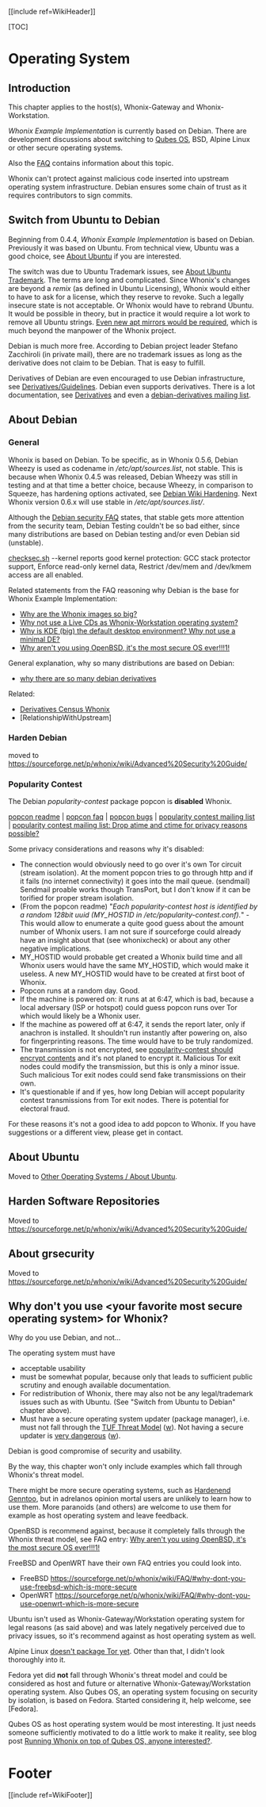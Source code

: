 [[include ref=WikiHeader]]

[TOC]

# Operating System #
## Introduction ##
This chapter applies to the host(s), Whonix-Gateway and Whonix-Workstation.

*Whonix Example Implementation* is currently based on Debian. There are development discussions about switching to [Qubes OS](http://qubes-os.org), BSD, Alpine Linux or other secure operating systems.

Also the [FAQ](https://sourceforge.net/p/whonix/wiki/FAQ/) contains information about this topic.

Whonix can't protect against malicious code inserted into upstream operating system infrastructure. Debian ensures some chain of trust as it requires contributors to sign commits.

## Switch from Ubuntu to Debian ##
Beginning from 0.4.4, *Whonix Example Implementation* is based on Debian. Previously it was based on Ubuntu. From technical view, Ubuntu was a good choice, see [About Ubuntu](https://sourceforge.net/p/whonix/wiki/OtherOperatingSystems/#about-ubuntu) if you are interested.

The switch was due to Ubuntu Trademark issues, see [About Ubuntu Trademark](http://www.ubuntu.com/aboutus/trademarkpolicy). The terms are long and complicated. Since Whonix's changes are beyond a *remix* (as defined in Ubuntu Licensing), Whonix would either to have to ask for a license, which they reserve to revoke. Such a legally insecure state is not acceptable. Or Whonix would have to rebrand Ubuntu. It would be possible in theory, but in practice it would require a lot work to remove all Ubuntu strings. [Even new apt mirrors would be required](https://lists.ubuntu.com/archives/ubuntu-users/2012-September/263760.html), which is much beyond the manpower of the Whonix project.

Debian is much more free. According to Debian project leader Stefano Zacchiroli (in private mail), there are no trademark issues as long as the derivative does not claim to be Debian. That is easy to fulfill.

Derivatives of Debian are even encouraged to use Debian infrastructure, see [Derivatives/Guidelines](http://wiki.debian.org/Derivatives/Guidelines). Debian even supports derivatives. There is a lot documentation, see [Derivatives](http://wiki.debian.org/Derivatives) and even a [debian-derivatives mailing list](http://lists.debian.org/debian-derivatives/).

## About Debian ##
### General ###
Whonix is based on Debian. To be specific, as in Whonix 0.5.6, Debian Wheezy is used as codename in */etc/apt/sources.list*, not stable. This is because when Whonix 0.4.5 was released, Debian Wheezy was still in testing and at that time a better choice, because Wheezy, in comparison to Squeeze, has hardening options activated, see [Debian Wiki Hardening](http://wiki.debian.org/Hardening). Next Whonix version 0.6.x will use stable in */etc/apt/sources.list/*.

Although the [Debian security FAQ](http://www.debian.org/security/faq) states, that stable gets more attention from the security team, Debian Testing couldn't be so bad either, since many distributions are based on Debian testing and/or even Debian sid (unstable).

[checksec.sh](http://www.trapkit.de/tools/checksec.html) --kernel reports good kernel protection: GCC stack protector support, Enforce read-only kernel data, Restrict /dev/mem and /dev/kmem access are all enabled.

Related statements from the FAQ reasoning why Debian is the base for Whonix Example Implementation:

* [Why are the Whonix images so big?](https://sourceforge.net/p/whonix/wiki/FAQ/#why-are-the-whonix-images-so-big)
* [Why not use a Live CDs as Whonix-Workstation operating system?](https://sourceforge.net/p/whonix/wiki/FAQ/#why-not-use-a-live-cds-as-whonix-workstation-operating-system)
* [Why is KDE (big) the default desktop environment? Why not use a minimal DE?](https://sourceforge.net/p/whonix/wiki/FAQ/#why-is-kde-big-the-default-desktop-environment-why-not-use-a-minimal-de)
* [Why aren't you using OpenBSD, it's the most secure OS ever!!!1!](https://sourceforge.net/p/whonix/wiki/FAQ/#why-arent-you-using-openbsd-its-the-most-secure-os-ever1)

General explanation, why so many distributions are based on Debian:

* [why there are so many debian derivatives](http://upsilon.cc/~zack/blog/posts/2011/09/why_there_are_so_many_debian_derivatives/)

Related:

* [Derivatives Census Whonix](http://wiki.debian.org/Derivatives/Census/Whonix)
* [RelationshipWithUpstream]

### Harden Debian ###
moved to https://sourceforge.net/p/whonix/wiki/Advanced%20Security%20Guide/

### Popularity Contest ###
The Debian *popularity-contest* package popcon is **disabled** Whonix.

[popcon readme](http://popcon.debian.org/README) | [popcon faq](http://popcon.debian.org/FAQ) | [popcon bugs](http://bugs.debian.org/cgi-bin/pkgreport.cgi?pkg=popularity-contest) | [popularity contest mailing list](http://lists.alioth.debian.org/cgi-bin/mailman/listinfo/popcon-developers) | [popularity contest mailing list: Drop atime and ctime for privacy reasons possible?](http://lists.alioth.debian.org/pipermail/popcon-developers/2012-October/002172.html)

Some privacy considerations and reasons why it's disabled:

* The connection would obviously need to go over it's own Tor circuit (stream isolation). At the moment popcon tries to go through http and if it fails (no internet connectivity) it goes into the mail queue. (sendmail) Sendmail proable works though TransPort, but I don't know if it can be torified for proper stream isolation.
* (From the popcon readme) "*Each popularity-contest host is identified by a random 128bit uuid (MY_HOSTID in /etc/popularity-contest.conf).*" - This would allow to enumerate a quite good guess about the amount number of Whonix users. I am not sure if sourceforge could already have an insight about that (see whonixcheck) or about any other negative implications.
* MY_HOSTID would probable get created a Whonix build time and all Whonix users would have the same MY_HOSTID, which would make it useless. A new MY_HOSTID would have to be created at first boot of Whonix.
* Popcon runs at a random day. Good.
* If the machine is powered on: it runs at at 6:47, which is bad, because a local adversary (ISP or hotspot) could guess popcon runs over Tor which would likely be a Whonix user.
* If the machine as powered off at 6:47, it sends the report later, only if anachron is installed. It shouldn't run instantly after powering on, also for fingerprinting reasons. The time would have to be truly randomized.
* The transmission is not encrypted, see [popularity-contest should encrypt contents](http://bugs.debian.org/cgi-bin/bugreport.cgi?bug=480860) and it's not planed to encrypt it. Malicious Tor exit nodes could modify the transmission, but this is only a minor issue. Such malicious Tor exit nodes could send fake transmissions on their own.
* It's questionable if and if yes, how long Debian will accept popularity contest transmissions from Tor exit nodes. There is potential for electoral fraud.

For these reasons it's not a good idea to add popcon to Whonix. If you have suggestions or a different view, please get in contact.

## About Ubuntu ##
Moved to [Other Operating Systems / About Ubuntu](https://sourceforge.net/p/whonix/wiki/OtherOperatingSystems/#about-ubuntu).

## Harden Software Repositories ##
Moved to https://sourceforge.net/p/whonix/wiki/Advanced%20Security%20Guide/

## About grsecurity ##
Moved to https://sourceforge.net/p/whonix/wiki/Advanced%20Security%20Guide/

## Why don't you use <your favorite most secure operating system\> for Whonix?
Why do you use Debian, and not...

The operating system must have

* acceptable usability
* must be somewhat popular, because only that leads to sufficient public scrutiny and enough available documentation.
* For redistribution of Whonix, there may also not be any legal/trademark issues such as with Ubuntu. (See "Switch from Ubuntu to Debian" chapter above).
* Must have a secure operating system updater (package manager), i.e. must not fall through the [TUF Threat Model](https://www.updateframework.com/wiki/Docs/Security#AttacksandWeaknesses) ([w](http://www.webcitation.org/6F7Io2ncN)). Not having a secure updater is [very dangerous](https://krebsonsecurity.com/2011/11/apple-took-3-years-to-fix-finfisher-trojan-hole/) ([w](http://www.webcitation.org/6FULk4z8t)).

Debian is good compromise of security and usability.

By the way, this chapter won't only include examples which fall through Whonix's threat model.

There might be more secure operating systems, such as [Hardenend](http://wiki.gentoo.org/wiki/Hardened_Gentoo) [Genntoo](http://www.gentoo.org/proj/en/hardened/), but in adrelanos opinion mortal users are unlikely to learn how to use them. More paranoids (and others) are welcome to use them for example as host operating system and leave feedback.

OpenBSD is recommend against, because it completely falls through the Whonix threat model, see FAQ entry: [Why aren't you using OpenBSD, it's the most secure OS ever!!!1!](https://sourceforge.net/p/whonix/wiki/FAQ/#why-arent-you-using-openbsd-its-the-most-secure-os-ever1)

FreeBSD and OpenWRT have their own FAQ entries you could look into.

* FreeBSD https://sourceforge.net/p/whonix/wiki/FAQ/#why-dont-you-use-freebsd-which-is-more-secure
* OpenWRT https://sourceforge.net/p/whonix/wiki/FAQ/#why-dont-you-use-openwrt-which-is-more-secure

Ubuntu isn't used as Whonix-Gateway/Workstation operating system for legal reasons (as said above) and was lately negatively perceived due to privacy issues, so it's recommend against as host operating system as well.

Alpine Linux [doesn't package Tor yet](http://bugs.alpinelinux.org/issues/1067). Other than that, I didn't look thoroughly into it.

Fedora yet did **not** fall through Whonix's threat model and could be considered as host and future or alternative Whonix-Gateway/Workstation operating system. Also Qubes OS, an operating system focusing on security by isolation, is based on Fedora. Started considering it, help welcome, see [Fedora].

Qubes OS as host operating system would be most interesting. It just needs someone sufficiently motivated to do a little work to make it reality, see blog post [Running Whonix on top of Qubes OS, anyone interested?](https://sourceforge.net/p/whonix/featureblog/2013/02/running-whonix-on-top-of-qubes-os-anyone-interested-unpacking-ova-images/).

# Footer #
[[include ref=WikiFooter]]